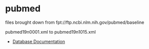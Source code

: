 # pubmed

files brought down from fpt://ftp.ncbi.nlm.nih.gov/pubmed/baseline

pubmed19n0001.xml to pubmed19n1015.xml 

* [Database Documentation](https://demo.cns.iu.edu/dbdocs/pubmed19/)
